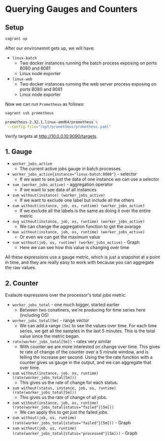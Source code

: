 # Querying Gauges and Counters

## Setup

```bash
vagrant up
```

After our environemnt gets up, we will have:
  
* `linux-batch`
  * Two docker instances running the batch process exposing on ports 8080 and 8081
  * Linux node exporter
* `linux-web`
  * Two docker instances running the web server process exposing on ports 8080 and 8081
  * Linux node exporter 

Now we can run `Prometheus` as follows:

```bash
vagrant ssh prometheus
```

```bash
prometheus-2.32.1.linux-amd64/prometheus \
 --config.file="/opt/prometheus/prometheus.yaml"
```

Verify targets at http://10.0.0.10:9090/targets.


## 1. Gauge

- `worker_jobs_active`
  - The current active jobs gauge in batch processes.
- `worker_jobs_active{instance="linux-batch:8080"}` - selector
  - If we want to see just the data of one instance we can use a selector
- `sum (worker_jobs_active)`  - aggregation operator
  - If we want to see data of all instances
- `sum without(instance) (worker_jobs_active)` 
  - If we want to exclude one label but include all the others
- `sum without(instance, job, os, runtime) (worker_jobs_active)`
  - If we exclude all the labels is the same as doing it over the entire metric 
- `avg without(instance, job, os, runtime) (worker_jobs_active)`
  - We can change the aggregation function to get the avarage
- `max without(instance, job, os, runtime) (worker_jobs_active)`
  - Or even we can get the maximum value
- `sum without(job, os, runtime) (worker_jobs_active)` - Graph
  - Here we can see how this value is changing over time

All these expressions use a gauge metric, which is just a snapshot at a point in time, and they are really easy to work with because you can aggregate the raw values. 

## 2. Counter

Evalaute expressions over the processor's total jobs metric.

- `worker_jobs_total` - one much bigger, started earlier
  - Between two conatiners, we're producing for time series here (including OS)
- `worker_jobs_total[5m]` - range vector
  - We can add a range `[5m]` to see the values over time. For each time series, we get all the samples in the last 5 minutes. This is the total value since the metric began.
- `rate(worker_jobs_total[5m])` - rates very similar
  - With counter we are more interested on change over time. This gives te rate of change of the counter over a 5 minute window, and is telling the increase per second. Using the the rate function with a counter gives us gauge in the output, and we can aggregate that over time.
- `sum without(instance, job, os, runtime) (rate(worker_jobs_total[5m]))`
  - This gives us the rate of change for each status.
- `sum without(status, instance, job, os, runtime) (rate(worker_jobs_total[5m]))`
  - This gives us the rate of change of all jobs.
- `sum without(instance, job, os, runtime) (rate(worker_jobs_total{status="failed"}[5m]))`
  - We can apply this to get just the failed jobs.
- `sum without(job, os, runtime) (rate(worker_jobs_total{status="failed"}[5m]))` - Graph
- `sum without(job, os, runtime) (rate(worker_jobs_total{status="processed"}[5m]))` - Graph